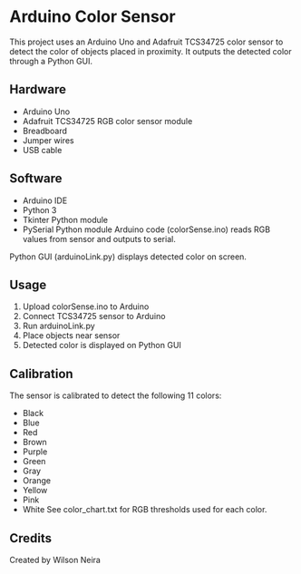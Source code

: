# Arduino Color Sensor
This project uses an Arduino Uno and Adafruit TCS34725 color sensor to detect the color of objects placed in proximity. It outputs the detected color through a Python GUI.

## Hardware
* Arduino Uno
* Adafruit TCS34725 RGB color sensor module
* Breadboard
* Jumper wires
* USB cable
## Software
* Arduino IDE
* Python 3
* Tkinter Python module
* PySerial Python module
Arduino code (colorSense.ino) reads RGB values from sensor and outputs to serial.

Python GUI (arduinoLink.py) displays detected color on screen.

## Usage
1. Upload colorSense.ino to Arduino
2. Connect TCS34725 sensor to Arduino
3. Run arduinoLink.py
4. Place objects near sensor
5. Detected color is displayed on Python GUI
## Calibration
The sensor is calibrated to detect the following 11 colors:

* Black
* Blue
* Red
* Brown
* Purple
* Green
* Gray
* Orange
* Yellow
* Pink
* White
See color_chart.txt for RGB thresholds used for each color.

## Credits
Created by Wilson Neira
